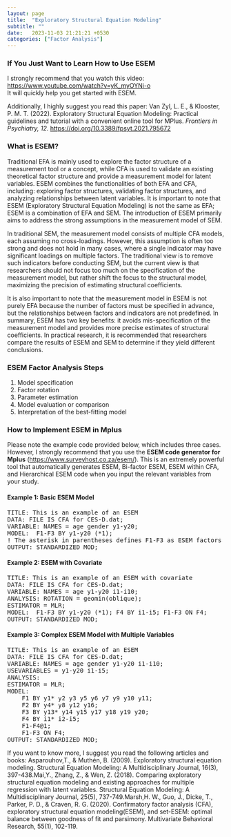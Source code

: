 ```yaml
---
layout: page
title:  "Exploratory Structural Equation Modeling"
subtitle: ""
date:   2023-11-03 21:21:21 +0530
categories: ["Factor Analysis"]
---
```



<h3>If You Just Want to Learn How to Use ESEM</h3>
<p>I strongly recommend that you watch this video: <a href="https://www.youtube.com/watch?v=yK_myOYNi-o">https://www.youtube.com/watch?v=yK_myOYNi-o</a><br>
It will quickly help you get started with ESEM.</p>
<p>Additionally, I highly suggest you read this paper:  
Van Zyl, L. E., & Klooster, P. M. T. (2022). Exploratory Structural Equation Modeling: Practical guidelines and tutorial with a convenient online tool for MPlus. <i>Frontiers in Psychiatry, 12.</i> <a href="https://doi.org/10.3389/fpsyt.2021.795672">https://doi.org/10.3389/fpsyt.2021.795672</a></p>

<h3>What is ESEM?</h3>
<p>Traditional EFA is mainly used to explore the factor structure of a measurement tool or a concept, while CFA is used to validate an existing theoretical factor structure and provide a measurement model for latent variables. ESEM combines the functionalities of both EFA and CFA, including: exploring factor structures, validating factor structures, and analyzing relationships between latent variables. It is important to note that ESEM (Exploratory Structural Equation Modeling) is not the same as EFA; ESEM is a combination of EFA and SEM. The introduction of ESEM primarily aims to address the strong assumptions in the measurement model of SEM.</p>

<p>In traditional SEM, the measurement model consists of multiple CFA models, each assuming no cross-loadings. However, this assumption is often too strong and does not hold in many cases, where a single indicator may have significant loadings on multiple factors. The traditional view is to remove such indicators before conducting SEM, but the current view is that researchers should not focus too much on the specification of the measurement model, but rather shift the focus to the structural model, maximizing the precision of estimating structural coefficients.</p>

<p>It is also important to note that the measurement model in ESEM is not purely EFA because the number of factors must be specified in advance, but the relationships between factors and indicators are not predefined. In summary, ESEM has two key benefits: it avoids mis-specification of the measurement model and provides more precise estimates of structural coefficients. In practical research, it is recommended that researchers compare the results of ESEM and SEM to determine if they yield different conclusions.</p>

<h3>ESEM Factor Analysis Steps</h3>
<ol>
  <li>Model specification</li>
  <li>Factor rotation</li>
  <li>Parameter estimation</li>
  <li>Model evaluation or comparison</li>
  <li>Interpretation of the best-fitting model</li>
</ol>

<h3>How to Implement ESEM in Mplus</h3>
<p>Please note the example code provided below, which includes three cases. However, I strongly recommend that you use the <strong>ESEM code generator for Mplus</strong> (<a href="https://www.surveyhost.co.za/esem/">https://www.surveyhost.co.za/esem/</a>). This is an extremely powerful tool that automatically generates ESEM, Bi-factor ESEM, ESEM within CFA, and Hierarchical ESEM code when you input the relevant variables from your study.</p>

<h4>Example 1: Basic ESEM Model</h4>

<pre>
TITLE: This is an example of an ESEM
DATA: FILE IS CFA for CES-D.dat;
VARIABLE: NAMES = age gender y1-y20;
MODEL:  F1-F3 BY y1-y20 (*1); 
! The asterisk in parentheses defines F1-F3 as ESEM factors
OUTPUT: STANDARDIZED MOD;
</pre>

<h4>Example 2: ESEM with Covariate</h4>

<pre>
TITLE: This is an example of an ESEM with covariate
DATA: FILE IS CFA for CES-D.dat;
VARIABLE: NAMES = age y1-y20 i1-i10;
ANALYSIS: ROTATION = geomin(oblique);            
ESTIMATOR = MLR;
MODEL:  F1-F3 BY y1-y20 (*1); F4 BY i1-i5; F1-F3 ON F4; 
OUTPUT: STANDARDIZED MOD;
</pre>

<h4>Example 3: Complex ESEM Model with Multiple Variables</h4>
<pre>
TITLE: This is an example of an ESEM
DATA: FILE IS CFA for CES-D.dat;
VARIABLE: NAMES = age gender y1-y20 i1-i10; 
USEVARIABLES = y1-y20 i1-i5;
ANALYSIS:       
ESTIMATOR = MLR;
MODEL: 
    F1 BY y1* y2 y3 y5 y6 y7 y9 y10 y11;
    F2 BY y4* y8 y12 y16;
    F3 BY y13* y14 y15 y17 y18 y19 y20;
    F4 BY i1* i2-i5;
    F1-F4@1;
    F1-F3 ON F4;
OUTPUT: STANDARDIZED MOD;
</pre>
<p>If you want to know more, I suggest you read the following articles and books:
Asparouhov,T., & Muthén, B. (2009). Exploratory structural equation modeling. Structural Equation Modeling: A Multidisciplinary Journal, 16(3), 397-438.Mai,Y., Zhang, Z., & Wen, Z. (2018). Comparing exploratory structural equation modeling and existing approaches for multiple regression with latent variables. Structural Equation Modeling: A Multidisciplinary Journal, 25(5), 737-749.Marsh,H. W., Guo, J., Dicke, T., Parker, P. D., & Craven, R. G. (2020). Confirmatory factor analysis (CFA), exploratory structural equation modeling(ESEM), and set-ESEM: optimal balance between goodness of fit and parsimony. Multivariate Behavioral Research, 55(1), 102-119.
